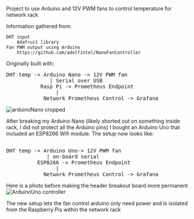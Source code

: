 Project to use Arduino and 12V PWM fans to control temperature for network rack

Information gathered from:

	DHT input
		Adafruit library
	Fan PWM output using Arduino
		https://github.com/adolfintel/NanoFanController
	

Originally built with:
<pre>
DHT temp -> Arduino Nano -> 12V PWM fan
	          | Serial over USB
	       Rasp Pi -> Prometheus Endpoint
				|
		    Network Prometheus Control -> Grafana
</pre>
![arduinoNano cropped](https://user-images.githubusercontent.com/31121758/117897030-067b1180-b301-11eb-951e-97c28011d19e.jpg)

After breaking my Arduino Nano (likely shorted out on something inside rack, I did not protect all the Arduino pins)
I bought an Arduino Uno that included an ESP8266 Wifi module. The setup now looks like:
<pre>

DHT temp -> Arduino Uno-> 12V PWM fan
	         | on-board serial
	      ESP8266 -> Prometheus Endpoint
				|
		    Network Prometheus Control -> Grafana
</pre>
Here is a photo before making the header breakout board more permanent
![ArduinoUno controller](https://user-images.githubusercontent.com/31121758/117897397-e009a600-b301-11eb-803a-f176564919f2.jpg)

The new setup lets the fan control arduino only need power and is isolated from the Raspberry Pis within the network rack
